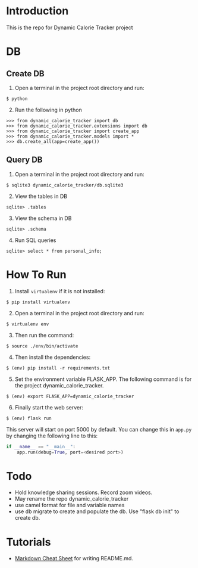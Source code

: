 # Introduction

This is the repo for Dynamic Calorie Tracker project

# DB

## Create DB
1. Open a terminal in the project root directory and run:
```
$ python
```
2. Run the following in python
```
>>> from dynamic_calorie_tracker import db
>>> from dynamic_calorie_tracker.extensions import db
>>> from dynamic_calorie_tracker import create_app
>>> from dynamic_calorie_tracker.models import *
>>> db.create_all(app=create_app())
```

## Query DB
1. Open a terminal in the project root directory and run:
```
$ sqlite3 dynamic_calorie_tracker/db.sqlite3
```
2. View the tables in DB
```
sqlite> .tables
```
3. View the schema in DB
```
sqlite> .schema
```
4. Run SQL queries
```
sqlite> select * from personal_info;
```

# How To Run
1. Install `virtualenv` if it is not installed:
```
$ pip install virtualenv
```

2. Open a terminal in the project root directory and run:
```
$ virtualenv env
```

3. Then run the command:
```
$ source ./env/bin/activate
```

4. Then install the dependencies:
```
$ (env) pip install -r requirements.txt
```

5. Set the environment variable FLASK_APP. The following command is for the project dynamic_calorie_tracker.
```
$ (env) export FLASK_APP=dynamic_calorie_tracker
```

6. Finally start the web server:
```
$ (env) flask run
```

This server will start on port 5000 by default. You can change this in `app.py` by changing the following line to this:

```python
if __name__ == "__main__":
    app.run(debug=True, port=<desired port>)
```

# Todo
* Hold knowledge sharing sessions. Record zoom videos.
* May rename the repo dynamic_calorie_tracker
* use camel format for file and variable names
* use db migrate to create and populate the db. Use "flask db init" to create db.

# Tutorials
* [Markdown Cheat Sheet](https://www.markdownguide.org/cheat-sheet/) for writing README.md.
